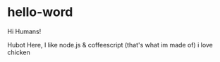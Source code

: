 # hello-word

Hi Humans!

Hubot Here, I like node.js & coffeescript (that's what im made of)
i love chicken
